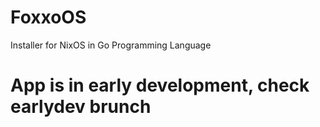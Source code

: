 # FoxxoOS
Installer for NixOS in Go Programming Language 

# App is in early development, check earlydev brunch
